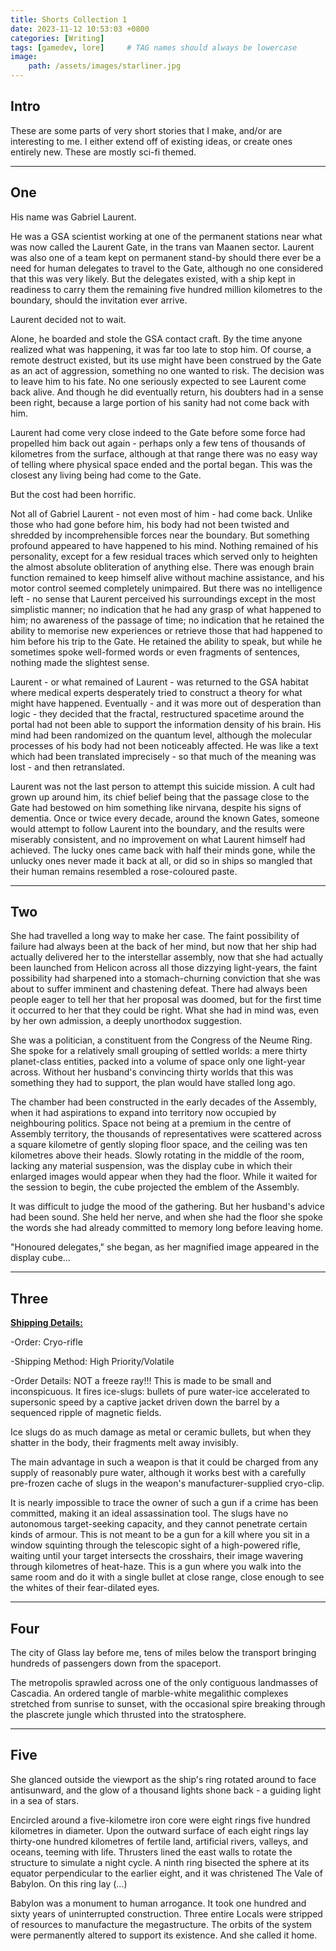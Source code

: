 ```yaml
---
title: Shorts Collection 1
date: 2023-11-12 10:53:03 +0800
categories: [Writing]
tags: [gamedev, lore]     # TAG names should always be lowercase
image:
    path: /assets/images/starliner.jpg
---
```


## Intro

These are some parts of very short stories that I make, and/or are interesting to me. I either extend off of existing ideas, or create ones entirely new. These are mostly sci-fi themed.

___

## One

His name was Gabriel Laurent.

He was a GSA scientist working at one of the permanent stations near what was now called the Laurent Gate, in the trans van Maanen sector. Laurent was also one of a team kept on permanent stand-by should there ever be a need for human delegates to travel to the Gate, although no one considered that this was very likely. But the delegates existed, with a ship kept in readiness to carry them the remaining five hundred million kilometres to the boundary, should the invitation ever arrive.

Laurent decided not to wait.

Alone, he boarded and stole the GSA contact craft. By the time anyone realized what was happening, it was far too late to stop him. Of course, a remote destruct existed, but its use might have been construed by the Gate as an act of aggression, something no one wanted to risk. The decision was to leave him to his fate. No one seriously expected to see Laurent come back alive. And though he did eventually return, his doubters had in a sense been right, because a large portion of his sanity had not come back with him.

Laurent had come very close indeed to the Gate before some force had propelled him back out again - perhaps only a few tens of thousands of kilometres from the surface, although at that range there was no easy way of telling where physical space ended and the portal began. This was the closest any living being had come to the Gate.

But the cost had been horrific.

Not all of Gabriel Laurent - not even most of him - had come back. Unlike those who had gone before him, his body had not been twisted and shredded by incomprehensible forces near the boundary. But something profound appeared to have happened to his mind. Nothing remained of his personality, except for a few residual traces which served only to heighten the almost absolute obliteration of anything else. There was enough brain function remained to keep himself alive without machine assistance, and his motor control seemed completely unimpaired. But there was no intelligence left - no sense that Laurent perceived his surroundings except in the most simplistic manner; no indication that he had any grasp of what happened to him; no awareness of the passage of time; no indication that he retained the ability to memorise new experiences or retrieve those that had happened to him before his trip to the Gate. He retained the ability to speak, but while he sometimes spoke well-formed words or even fragments of sentences, nothing made the slightest sense.

Laurent - or what remained of Laurent - was returned to the GSA habitat where medical experts desperately tried to construct a theory for what might have happened. Eventually - and it was more out of desperation than logic - they decided that the fractal, restructured spacetime around the portal had not been able to support the information density of his brain. His mind had been randomized on the quantum level, although the molecular processes of his body had not been noticeably affected. He was like a text which had been translated imprecisely - so that much of the meaning was lost - and then retranslated.

Laurent was not the last person to attempt this suicide mission. A cult had grown up around him, its chief belief being that the passage close to the Gate had bestowed on him something like nirvana, despite his signs of dementia. Once or twice every decade, around the known Gates, someone would attempt to follow Laurent into the boundary, and the results were miserably consistent, and no improvement on what Laurent himself had achieved. The lucky ones came back with half their minds gone, while the unlucky ones never made it back at all, or did so in ships so mangled that their human remains resembled a rose-coloured paste.

___

## Two


She had travelled a long way to make her case. The faint possibility of failure had always been at the back of her mind, but now that her ship had actually delivered her to the interstellar assembly, now that she had actually been launched from Helicon across all those dizzying light-years, the faint possibility had sharpened into a stomach-churning conviction that she was about to suffer imminent and chastening defeat. There had always been people eager to tell her that her proposal was doomed, but for the first time it occurred to her that they could be right. What she had in mind was, even by her own admission, a deeply unorthodox suggestion.

She was a politician, a constituent from the Congress of the Neume Ring. She spoke for a relatively small grouping of settled worlds: a mere thirty planet-class entities, packed into a volume of space only one light-year across. Without her husband's convincing thirty worlds that this was something they had to support, the plan would have stalled long ago.

The chamber had been constructed in the early decades of the Assembly, when it had aspirations to expand into territory now occupied by neighbouring politics. Space not being at a premium in the centre of Assembly territory, the thousands of representatives were scattered across a square kilometre of gently sloping floor space, and the ceiling was ten kilometres above their heads. Slowly rotating in the middle of the room, lacking any material suspension, was the display cube in which their enlarged images would appear when they had the floor. While it waited for the session to begin, the cube projected the emblem of the Assembly. 

It was difficult to judge the mood of the gathering. But her husband's advice had been sound. She held her nerve, and when she had the floor she spoke the words she had already committed to memory long before leaving home.

"Honoured delegates," she began, as her magnified image appeared in the display cube...

___

## Three

<!-- A THOUSAND YEARS PAST THE PINNACLE OF ECONOMIC, SOCIAL, CULTURAL, TECHNOLOGICAL AND SCIENTIFIC DEVELOPMENT OF THE SETTLED SYSTEMS.

All our songs were about it. A fantastical realm of life without end. A Palace of untold wonders.

But only for the worthy.

So our lives were desperately dedicated to qualify. Pinpoint perspective on the Great Reward. Only... I never wanted to go.

Those words alone could mean death, so when I ran I knew it meant never stopping to catch my breath if I wanted to live. And so it was. Yet here I am, the place I spent my whole life escaping.

...

A STARLINER SPINS OUT OF FRAMESHIFT IN A FAR, SECLUDED SPECK OF DEEP SPACE. IT IS IN ORBIT AROUND A FLAT-LOOKING CELESTIAL OBJECT. IT IS THE WIDTH OF A SMALL MOON AND HALF AS TALL. THE BRIGHT WHITE SURFACE REFLECTS THE PIERCING SCORCH OF A NEARBY NEUTRON STAR. IN THE HUGGER, A YOUNG MAN AWAKES. HE HAS BEEN ASLEEP FOR AN UNIMAGINABLY LONG TIME.

L: I feel like shit.

E: Of course you do. Your wound has healed. The pain is from stasis and will pass within a week. The nausea will linger. Probably intensify when you start to realize that more than a hundred years have passed. Everything you knew is gone. 

SILENCE.

E: This is not another one of your 'running away from home excursions'. The Grand Father won't send someone to pick you up this time. That's all gone now.

L: So you decided not to like me. But you had a *century* to plan what to say, and that's it? Well. I don't like me either.

...

HOURS LATER, IN A DROPSHIP DESCENDING ON THE SURFACE OF THE PLANET. THE SURFACE HAS BEEN PRECISELY SUBDIVIDED INTO A SQUARE GRID, THE GAPS BETWEEN THEM REACHING DOWN INTO SHADOW.

L: I don't see anything but ice.

E: It's not ice. I don't even know we can trust what we see. The entire 'planet' - if you can call it that - eluded detection until a week ago. No visual cues, no gravitational pull. Nothing. Even with the exact coordinates I nearly missed it.

L: We're looking for a Palace.

E: Why am I not surprised.

L: Give it a rest, will you? Can you see any structures on the planet?

E: You're looking at it. It's a single planetwide structure. No 'Palace', though. I'm guessing it's some corporate-state's illegitimate mining project from the Belle Epoque. That would explain the heavy clouding measure. The planet is most likely depleted of all resources: an empty shell. 

L: It's falling apart. It all looks strangely warped. I wonder how long it's been here...

E: A composite like that should last forever, but it all looks ready to crumble.

L: It must be ancient. This place was made for humans, it's not just a machine-mine.

E: Most digs have basic infrastructure if human presence should be needed. Probably also rudimentary living quarters. Doesn't mean anyone was ever here, though. Hope the old man didn't pay too much for the coordinates.

L: You have no idea. Just get me down there. I'll see for myself. -->

<u><b>Shipping Details:</b></u> 

-Order: Cryo-rifle

-Shipping Method: High Priority/Volatile

-Order Details: NOT a freeze ray!!! This is made to be small and inconspicuous. It fires ice-slugs: bullets of pure water-ice accelerated to supersonic speed by a captive jacket driven down the barrel by a sequenced ripple of magnetic fields.

Ice slugs do as much damage as metal or ceramic bullets, but when they shatter in the body, their fragments melt away invisibly.

The main advantage in such a weapon is that it could be charged from any supply of reasonably pure water, although it works best with a carefully pre-frozen cache of slugs in the weapon's manufacturer-supplied cryo-clip.

It is nearly impossible to trace the owner of such a gun if a crime has been committed, making it an ideal assassination tool. The slugs have no autonomous target-seeking capacity, and they cannot penetrate certain kinds of armour. This is not meant to be a gun for a kill where you sit in a window squinting through the telescopic sight of a high-powered rifle, waiting until your target intersects the crosshairs, their image wavering through kilometres of heat-haze. This is a gun where you walk into the same room and do it with a single bullet at close range, close enough to see the whites of their fear-dilated eyes.

___

## Four

The city of Glass lay before me, tens of miles below the transport bringing hundreds of passengers down from the spaceport. 

The metropolis sprawled across one of the only contiguous landmasses of Cascadia. An ordered tangle of marble-white megalithic complexes stretched from sunrise to sunset, with the occasional spire breaking through the plascrete jungle which thrusted into the stratosphere.

___

## Five

She glanced outside the viewport as the ship's ring rotated around to face antisunward, and the glow of a thousand lights shone back - a guiding light in a sea of stars. 

Encircled around a five-kilometre iron core were eight rings five hundred kilometres in diameter. Upon the outward surface of each eight rings lay thirty-one hundred kilometres of fertile land, artificial rivers, valleys, and oceans, teeming with life. Thrusters lined the east walls to rotate the structure to simulate a night cycle. A ninth ring bisected the sphere at its equator perpendicular to the earlier eight, and it was christened The Vale of Babylon. On this ring lay (...)

Babylon was a monument to human arrogance. It took one hundred and sixty years of uninterrupted construction. Three entire Locals were stripped of resources to manufacture the megastructure. The orbits of the system were permanently altered to support its existence. And she called it home.
